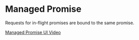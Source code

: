 # Managed Promise

Requests for in-flight promises are bound to the same promise.

[Managed Promise UI Video](./meta/managed-promise.mp4)
